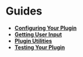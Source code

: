 # Guides

- [**Configuring Your Plugin**](1-configuring-your-plugin.md)
- [**Getting User Input**](2-getting-user-input.md)
- [**Plugin Utilities**](3-plugin-utilities.md)
- [**Testing Your Plugin**](4-testing-your-plugin.md)
